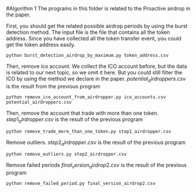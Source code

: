 #Algorithm 1
The programs in this folder is related to the Proactive airdrop in the paper.

First, you should get the related possible airdrop periods by using the burst detection method. The input file is the file that contains all the token address. Since you have collected all the token transfer event, you could get the token address easily.

```
python burst_detection_airdrop_by_maximum.py token_address.csv
```

Then, remove ico account. We collect the ICO account before, but the data is related to our next topic, so we omit it here. But you could still filter the ICO by using the method we declare in the paper. $potential_airdroppers.csv$ is the result from the previous program

```
python remove_ico_account_from_airdropper.py ico_accounts.csv potential_airdroppers.csv 
```

Then, remove the account that trade with more than one token. $step1_airdropper.csv$ is the result of the previous program
```
python remove_trade_more_than_one_token.py step1_airdropper.csv
```

Remove outliers. $step2_airdropper.csv$ is the result of the previous program
```
python remove_outliers.py step2_airdropper.csv
```

Remove failed periods $final_version_airdrop2.csv$ is the result of the previous program
```
python remove_failed_period.py final_version_airdrop2.csv
```
